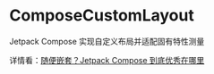 # ComposeCustomLayout

Jetpack Compose 实现自定义布局并适配固有特性测量

详情看：[随便嵌套？Jetpack Compose 到底优秀在哪里](https://juejin.cn/post/7070158120831418381)